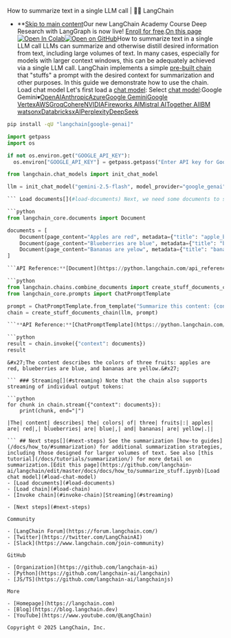 How to summarize text in a single LLM call | 🦜️🔗 LangChain
- **[Skip to main content](#__docusaurus_skipToContent_fallback)Our new LangChain Academy Course Deep Research with LangGraph is now live! [Enroll for free](https://academy.langchain.com/courses/deep-research-with-langgraph/?utm_medium=internal&utm_source=docs&utm_campaign=q3-2025_deep-research-course_co).[On this page![Open In Colab ](https://colab.research.google.com/assets/colab-badge.svg)](https://colab.research.google.com/github/langchain-ai/langchain/blob/master/docs/docs/how_to/summarize_stuff.ipynb)[![Open on GitHub ](https://img.shields.io/badge/Open%20on%20GitHub-grey?logo=github&logoColor=white)](https://github.com/langchain-ai/langchain/blob/master/docs/docs/how_to/summarize_stuff.ipynb)How to summarize text in a single LLM call LLMs can summarize and otherwise distill desired information from text, including large volumes of text. In many cases, especially for models with larger context windows, this can be adequately achieved via a single LLM call. LangChain implements a simple [pre-built chain](https://python.langchain.com/api_reference/langchain/chains/langchain.chains.combine_documents.stuff.create_stuff_documents_chain.html) that "stuffs" a prompt with the desired context for summarization and other purposes. In this guide we demonstrate how to use the chain. Load chat model[​](#load-chat-model) Let&#x27;s first load a [chat model](/docs/concepts/chat_models/): Select [chat model](/docs/integrations/chat/):Google Gemini▾[OpenAI](#)[Anthropic](#)[Azure](#)[Google Gemini](#)[Google Vertex](#)[AWS](#)[Groq](#)[Cohere](#)[NVIDIA](#)[Fireworks AI](#)[Mistral AI](#)[Together AI](#)[IBM watsonx](#)[Databricks](#)[xAI](#)[Perplexity](#)[DeepSeek](#)

```bash
pip install -qU "langchain[google-genai]"

```

```python
import getpass
import os

if not os.environ.get("GOOGLE_API_KEY"):
  os.environ["GOOGLE_API_KEY"] = getpass.getpass("Enter API key for Google Gemini: ")

from langchain.chat_models import init_chat_model

llm = init_chat_model("gemini-2.5-flash", model_provider="google_genai")

``` Load documents[​](#load-documents) Next, we need some documents to summarize. Below, we generate some toy documents for illustrative purposes. See the document loader [how-to guides](/docs/how_to/#document-loaders) and [integration pages](/docs/integrations/document_loaders/) for additional sources of data. The [summarization tutorial](/docs/tutorials/summarization/) also includes an example summarizing a blog post.

```python
from langchain_core.documents import Document

documents = [
    Document(page_content="Apples are red", metadata={"title": "apple_book"}),
    Document(page_content="Blueberries are blue", metadata={"title": "blueberry_book"}),
    Document(page_content="Bananas are yelow", metadata={"title": "banana_book"}),
]

```API Reference:**[Document](https://python.langchain.com/api_reference/core/documents/langchain_core.documents.base.Document.html) ## Load chain[​](#load-chain) Below, we define a simple prompt and instantiate the chain with our chat model and documents:

```python
from langchain.chains.combine_documents import create_stuff_documents_chain
from langchain_core.prompts import ChatPromptTemplate

prompt = ChatPromptTemplate.from_template("Summarize this content: {context}")
chain = create_stuff_documents_chain(llm, prompt)

```**API Reference:**[ChatPromptTemplate](https://python.langchain.com/api_reference/core/prompts/langchain_core.prompts.chat.ChatPromptTemplate.html) ## Invoke chain[​](#invoke-chain) Because the chain is a [Runnable](/docs/concepts/runnables/), it implements the usual methods for invocation:

```python
result = chain.invoke({"context": documents})
result

```

```output
&#x27;The content describes the colors of three fruits: apples are red, blueberries are blue, and bananas are yellow.&#x27;

``` ### Streaming[​](#streaming) Note that the chain also supports streaming of individual output tokens:

```python
for chunk in chain.stream({"context": documents}):
    print(chunk, end="|")

```

```output
|The| content| describes| the| colors| of| three| fruits|:| apples| are| red|,| blueberries| are| blue|,| and| bananas| are| yellow|.||

``` ## Next steps[​](#next-steps) See the summarization [how-to guides](/docs/how_to/#summarization) for additional summarization strategies, including those designed for larger volumes of text. See also [this tutorial](/docs/tutorials/summarization/) for more detail on summarization.[Edit this page](https://github.com/langchain-ai/langchain/edit/master/docs/docs/how_to/summarize_stuff.ipynb)[Load chat model](#load-chat-model)
- [Load documents](#load-documents)
- [Load chain](#load-chain)
- [Invoke chain](#invoke-chain)[Streaming](#streaming)

- [Next steps](#next-steps)

Community

- [LangChain Forum](https://forum.langchain.com/)
- [Twitter](https://twitter.com/LangChainAI)
- [Slack](https://www.langchain.com/join-community)

GitHub

- [Organization](https://github.com/langchain-ai)
- [Python](https://github.com/langchain-ai/langchain)
- [JS/TS](https://github.com/langchain-ai/langchainjs)

More

- [Homepage](https://langchain.com)
- [Blog](https://blog.langchain.dev)
- [YouTube](https://www.youtube.com/@LangChain)

Copyright © 2025 LangChain, Inc.